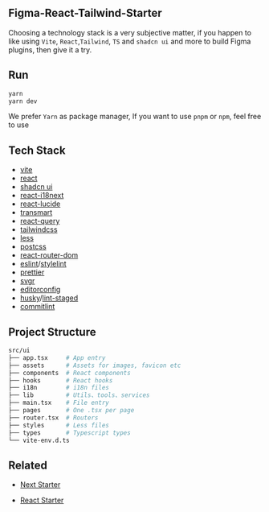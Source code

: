 ## Figma-React-Tailwind-Starter

Choosing a technology stack is a very subjective matter, if you happen to like using `Vite`, `React`,`Tailwind`, `TS` and `shadcn ui` and more to build Figma plugins, then give it a try.

## Run

```sh
yarn
yarn dev
```

We prefer `Yarn` as package manager, If you want to use `pnpm` or `npm`, feel free to use

## Tech Stack

- [vite](https://vitejs.dev/)
- [react](https://reactjs.org/)
- [shadcn ui](https://ui.shadcn.com/)
- [react-i18next](https://github.com/i18next/react-i18next)
- [react-lucide](https://lucide.dev/)
- [transmart](https://github.com/Quilljou/transmart)
- [react-query](https://tanstack.com/query/latest/)
- [tailwindcss](https://tailwindcss.com/)
- [less](http://lesscss.org/)
- [postcss](https://postcss.org/)
- [react-router-dom](https://reactrouter.com/en/6.16.0)
- [eslint](https://eslint.org/)/[stylelint](https://stylelint.io/)
- [prettier](https://prettier.io/)
- [svgr](https://react-svgr.com/)
- [editorconfig](https://editorconfig.org/)
- [husky](https://typicode.github.io/husky/#/)/[lint-staged](https://github.com/okonet/lint-staged)
- [commitlint](https://commitlint.js.org/)

## Project Structure

```sh
src/ui
├── app.tsx     # App entry
├── assets      # Assets for images, favicon etc
├── components  # React components
├── hooks       # React hooks
├── i18n        # i18n files
├── lib         # Utils、tools、services
├── main.tsx    # File entry
├── pages       # One .tsx per page
├── router.tsx  # Routers
├── styles      # Less files
├── types       # Typescript types
└── vite-env.d.ts
```

## Related

- [Next Starter](https://github.com/Quilljou/next-ts-tailwind-starter)

- [React Starter](https://github.com/Quilljou/vite-react-ts-tailwind-starter)

<!-- [Electron Starter](https://)

[R3f Starter](https://)

[Express Starter](https://)

[Node Starter](https:/)

[Chrome Extension Starter](https://)

[VSCode Extension Starter](https://) -->
